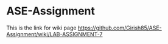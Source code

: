 # ASE-Assignment
This is the link for wiki page
https://github.com/Girish85/ASE-Assignment/wiki/LAB-ASSIGNMENT-7
